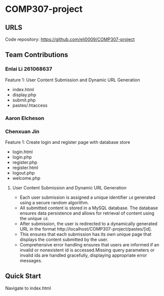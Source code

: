 # COMP307-project
## URLS
Code repository: https://github.com/eli0009/COMP307-project
## Team Contributions

### Enlai Li 261068637
Feature 1: User Content Submission and Dynamic URL Generation
- index.html
- display.php
- submit.php
- pastes/.htaccess 
### Aaron Elcheson
### Chenxuan Jin
Feature 1: Create login and register page with database store
- login.html
- login.php
- register.php
- register.html
- logout.php
- welcome.php

1. User Content Submission and Dynamic URL Generation

   - Each user submission is assigned a unique identifier `id` generated using a secure random algorithm.
   - All submitted content is stored in a MySQL database. The database ensures data persistence and allows for retrieval of content using the unique `id`.
   - After submission, the user is redirected to a dynamically generated URL in the format http://localhost/COMP307-project/pastes/[id].
   - This ensures that each submission has its own unique page that displays the content submitted by the user.
   - Comprehensive error handling ensures that users are informed if an invalid or nonexistent id is accessed.Missing query parameters or invalid ids are handled gracefully, displaying appropriate error messages.

## Quick Start

Navigate to index.html
